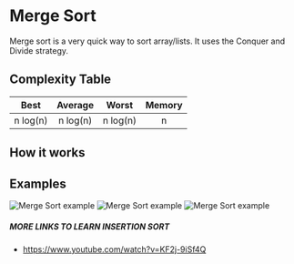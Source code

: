 # Merge Sort

Merge sort is a very quick way to sort array/lists. It uses the Conquer and Divide strategy. 

## Complexity Table

| Best            | Average             | Worst               | Memory    |
| :-------------: | :-----------------: | :-----------------: | :-------: |
| n&nbsp;log(n)   | n&nbsp;log(n)       | n&nbsp;log(n)       | n         |

## How it works
<!-- 1. Make a new Array that will contain the sorted elements.
2. Take the input array and split it in half.
3. In each array we get the smallest number and add it to the array we created earlier in step 1. 
4. Repeat steps till arrays are empty. -->


## Examples
![Merge Sort example](https://upload.wikimedia.org/wikipedia/commons/c/cc/Merge-sort-example-300px.gif)
![Merge Sort example](https://thumbs.gfycat.com/ZealousAdolescentBellsnake-size_restricted.gif)
![Merge Sort example](https://gifimage.net/wp-content/uploads/2017/10/merge-sort-gif-9.gif)

##### MORE LINKS TO LEARN INSERTION SORT
- https://www.youtube.com/watch?v=KF2j-9iSf4Q